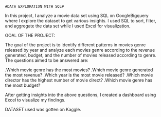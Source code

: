     #DATA EXPLORATION WITH SQL#

In this project, I analyze a movie data set using SQL on GoogleBigquery where I explore the dataset to get various insights. I used SQL to sort, filter, and aggregate the data set while I used Excel for visualization.

GOAL OF THE PROJECT:

The goal of the project is to identify different patterns in movies genre released by year and analyze each movies genre according to the revenue generated, budget, and the number of movies released according to genre. The questions aimed to be answered are:

.Which movie genre has the most movies?
.Which movie genre generated the most revenue?
.Which year is the most movie released?
.Which movie director has the highest number of movie direct?
.Which movie genre has the most budget?

 After getting insights into the above questions, I created a dashboard using Excel to visualize my findings.

DATASET used was gotten on Kaggle.

